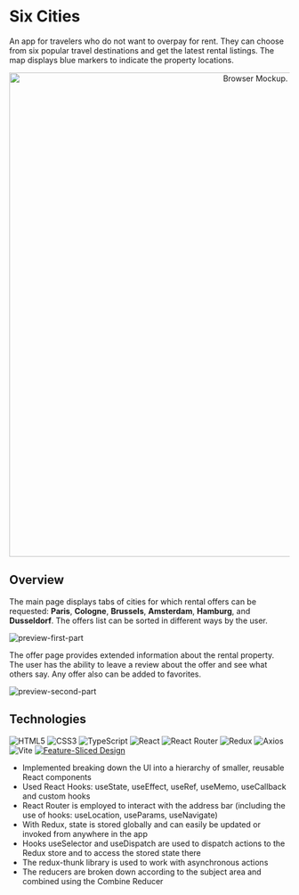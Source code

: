 # Six Cities

An app for travelers who do not want to overpay for rent. They can choose from six popular travel destinations and get the latest rental listings. The map displays blue markers to indicate the property locations.

<p align="center"><img width="869" alt="Browser Mockup." src="/preview-image.png"></p>

## Overview

The main page displays tabs of cities for which rental offers can be requested: **Paris**, **Cologne**, **Brussels**, **Amsterdam**, **Hamburg**, and **Dusseldorf**. The offers list can be sorted in different ways by the user.

![preview-first-part](https://github.com/heligie/six-cities/assets/120678617/16836c1e-a379-45f8-8e4e-c73fd1df4cc7)

The offer page provides extended information about the rental property. The user has the ability to leave a review about the offer and see what others say. Any offer also can be added to favorites.

![preview-second-part](https://github.com/heligie/six-cities/assets/120678617/19dd4559-19d1-4282-b34c-07b85aa3b55a)

## Technologies

![HTML5](https://img.shields.io/badge/html5-%23E34F26.svg?style=for-the-badge&logo=html5&logoColor=white)
![CSS3](https://img.shields.io/badge/css3-%23048110.svg?style=for-the-badge&logo=css3&logoColor=white)
![TypeScript](https://img.shields.io/badge/typescript-%23007ACC.svg?style=for-the-badge&logo=typescript&logoColor=white)
![React](https://img.shields.io/badge/react-%2320232a.svg?style=for-the-badge&logo=react&logoColor=%2361DAFB)
![React Router](https://img.shields.io/badge/React_Router-CA4245?style=for-the-badge&logo=react-router&logoColor=white)
![Redux](https://img.shields.io/badge/redux-%23593d88.svg?style=for-the-badge&logo=redux&logoColor=white)
![Axios](https://img.shields.io/badge/Axios-5A29E4?logo=axios&logoColor=fff&style=for-the-badge)
![Vite](https://img.shields.io/badge/Vite-B73BFE?style=for-the-badge&logo=vite&logoColor=FFD62E)
[![Feature-Sliced Design][shields-fsd-domain]](https://feature-sliced.design/)

[shields-fsd-domain]: https://img.shields.io/badge/Feature--Sliced-Design?style=for-the-badge&color=F2F2F2&labelColor=262224&logoWidth=10&logo=data:image/png;base64,iVBORw0KGgoAAAANSUhEUgAAABQAAAAaCAYAAAC3g3x9AAAACXBIWXMAAALFAAACxQGJ1n/vAAAAAXNSR0IArs4c6QAAAARnQU1BAACxjwv8YQUAAABISURBVHgB7dKxCQAgDETR0w2cws0cys2cwhEUBbsggikCuVekDHwSQFlYo7Q+8KnmtHdFWMdk2cl5wSsbxGSZw8dm8pX9ZHUTMBUgGU2F718AAAAASUVORK5CYII=

- Implemented breaking down the UI into a hierarchy of smaller, reusable React components
- Used React Hooks: useState, useEffect, useRef, useMemo, useCallback and custom hooks
- React Router is employed to interact with the address bar (including the use of hooks: useLocation, useParams, useNavigate)
- With Redux, state is stored globally and can easily be updated or invoked from anywhere in the app
- Hooks useSelector and useDispatch are used to dispatch actions to the Redux store and to access the stored state there
- The redux-thunk library is used to work with asynchronous actions
- The reducers are broken down according to the subject area and combined using the Combine Reducer
